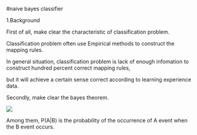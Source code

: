 #naive bayes classifier

1.Background

  First of all, make clear the characteristic of classification problem.
  
  Classification problem often use Empirical methods to construct the mapping rules.
  
  In general situation, classification problem is lack of enough infomation to construct hundred percent correct mapping rules,
  
  but it will achieve a certain sense correct according to learning experience data.
  
  Secondly, make clear the bayes theorem.
  
  <img src="http://chart.googleapis.com/chart?cht=tx&chl=P(A%7CB)%3D%5Cfrac%7BP(B%7CA)P(A)%20%7D%7BP(B)%7D&chco=000000&chf=a,s,00000080" style="border:none;" />
  
  Among them, P(A|B) is the probability of the occurrence of A event when the B event occurs.
  
